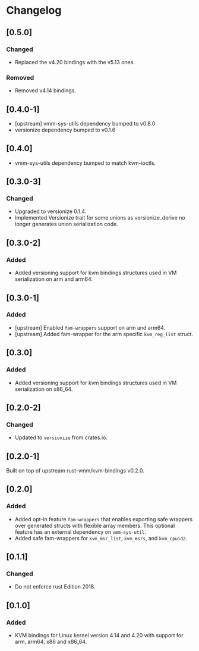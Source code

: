 # Changelog

## [0.5.0]

### Changed

- Replaced the v4.20 bindings with the v5.13 ones.

### Removed

- Removed v4.14 bindings.

## [0.4.0-1]

- [upstream] vmm-sys-utils dependency bumped to v0.8.0
- versionize dependency bumped to v0.1.6

## [0.4.0]

- vmm-sys-utils dependency bumped to match kvm-ioctls.

## [0.3.0-3]

### Changed

- Upgraded to versionize 0.1.4.
- Implemented Versionize trait for some unions as versionize_derive no longer
  generates union serialization code.

## [0.3.0-2]

### Added

- Added versioning support for kvm bindings structures used
  in VM serialization on arm and arm64.

## [0.3.0-1]

### Added

- [upstream] Enabled `fam-wrappers` support on arm and arm64.
- [upstream] Added fam-wrapper for the arm specific `kvm_reg_list` struct.

## [0.3.0]

### Added

- Added versioning support for kvm bindings structures used
  in VM serialization on x86_64.

## [0.2.0-2]

### Changed

- Updated to `versionize` from crates.io.

## [0.2.0-1]

Built on top of upstream rust-vmm/kvm-bindings v0.2.0.

## [0.2.0]

### Added

- Added opt-in feature `fam-wrappers` that enables exporting
  safe wrappers over generated structs with flexible array
  members. This optional feature has an external dependency
  on `vmm-sys-util`.
- Added safe fam-wrappers for `kvm_msr_list`, `kvm_msrs`,
  and `kvm_cpuid2`.

## [0.1.1]

### Changed

- Do not enforce rust Edition 2018.

## [0.1.0]

### Added

- KVM bindings for Linux kernel version 4.14 and 4.20 with
  support for arm, arm64, x86 and x86_64.
